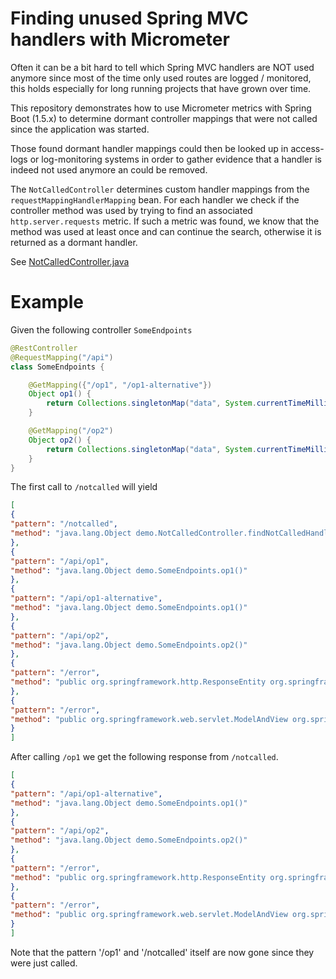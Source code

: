 # Finding unused Spring MVC handlers with Micrometer

Often it can be a bit hard to tell which Spring MVC handlers are NOT used anymore since most 
of the time only used routes are logged / monitored, this holds especially for long running projects 
that have grown over time. 

This repository demonstrates how to use Micrometer metrics with Spring Boot (1.5.x)
to determine dormant controller mappings that were not called since the application was started.

Those found dormant handler mappings could then be looked up in access-logs or log-monitoring systems
in order to gather evidence that a handler is indeed not used anymore an could be removed.

The `NotCalledController` determines custom handler mappings from the `requestMappingHandlerMapping` bean.
For each handler we check if the controller method was used by trying to find an associated `http.server.requests` metric.
If such a metric was found, we know that the method was used at least once and can continue the search, otherwise it is returned as a dormant handler. 

See [NotCalledController.java](docs/CONTRIBUTING.md)

# Example

Given the following controller `SomeEndpoints`
```java
@RestController
@RequestMapping("/api")
class SomeEndpoints {

    @GetMapping({"/op1", "/op1-alternative"})
    Object op1() {
        return Collections.singletonMap("data", System.currentTimeMillis());
    }

    @GetMapping("/op2")
    Object op2() {
        return Collections.singletonMap("data", System.currentTimeMillis());
    }
}
```

The first call to `/notcalled` will yield 
```json
[
{
"pattern": "/notcalled",
"method": "java.lang.Object demo.NotCalledController.findNotCalledHandlers()"
},
{
"pattern": "/api/op1",
"method": "java.lang.Object demo.SomeEndpoints.op1()"
},
{
"pattern": "/api/op1-alternative",
"method": "java.lang.Object demo.SomeEndpoints.op1()"
},
{
"pattern": "/api/op2",
"method": "java.lang.Object demo.SomeEndpoints.op2()"
},
{
"pattern": "/error",
"method": "public org.springframework.http.ResponseEntity org.springframework.boot.autoconfigure.web.BasicErrorController.error(javax.servlet.http.HttpServletRequest)"
},
{
"pattern": "/error",
"method": "public org.springframework.web.servlet.ModelAndView org.springframework.boot.autoconfigure.web.BasicErrorController.errorHtml(javax.servlet.http.HttpServletRequest,javax.servlet.http.HttpServletResponse)"
}
]
```

After calling `/op1` we get the following response from `/notcalled`.
```json
[
{
"pattern": "/api/op1-alternative",
"method": "java.lang.Object demo.SomeEndpoints.op1()"
},
{
"pattern": "/api/op2",
"method": "java.lang.Object demo.SomeEndpoints.op2()"
},
{
"pattern": "/error",
"method": "public org.springframework.http.ResponseEntity org.springframework.boot.autoconfigure.web.BasicErrorController.error(javax.servlet.http.HttpServletRequest)"
},
{
"pattern": "/error",
"method": "public org.springframework.web.servlet.ModelAndView org.springframework.boot.autoconfigure.web.BasicErrorController.errorHtml(javax.servlet.http.HttpServletRequest,javax.servlet.http.HttpServletResponse)"
}
]
```
Note that the pattern '/op1' and '/notcalled' itself are now gone since they were just called.
